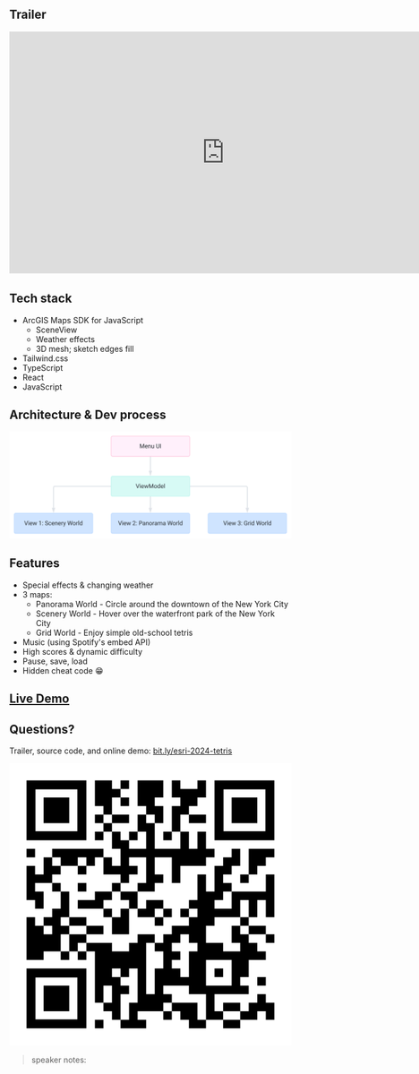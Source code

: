## Trailer

<iframe style="width:80vw;aspect-ratio:16/9" src="https://www.youtube.com/embed/LlDgH-NZ3KE?si=cDXjdgnm6Td9Pyi4" title="YouTube video player" frameborder="0" allow="accelerometer; autoplay; clipboard-write; encrypted-media; gyroscope; picture-in-picture; web-share; fullscreen"></iframe>

## Tech stack

- ArcGIS Maps SDK for JavaScript
  - SceneView
  - Weather effects
  - 3D mesh; sketch edges fill
- Tailwind.css
- TypeScript
- React
- JavaScript

## Architecture & Dev process

![Game consists of simple menu UI, ViewModel, and 3 views for that view model](./assets/architecture.svg)

## Features

- Special effects & changing weather
- 3 maps:
  - Panorama World - Circle around the downtown of the New York City
  - Scenery World - Hover over the waterfront park of the New York City
  - Grid World - Enjoy simple old-school tetris
- Music (using Spotify's embed API)
- High scores & dynamic difficulty
- Pause, save, load
- Hidden cheat code 😁

## [Live Demo](https://maxpatiiuk.github.io/tetris-react/)

## Questions?

Trailer, source code, and online demo:
[bit.ly/esri-2024-tetris](https://bit.ly/esri-2024-tetris)

![](./assets/qr-code.svg)

> speaker notes:
